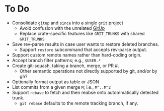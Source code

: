 # To Do

* Consolidate `gitup` and `since` into a single `grit` project
  - Avoid confusion with the unrelated [GitUp](https://github.com/git-up/GitUp)
  - Replace crate-specific features like `GRIT_TRUNKS` with shared `GRIT_TRUNKS`
* Save rev-parse results in case user wants to restore deleted branches.
  - Support `restore` subcommand that accepts rev-parse output.
* Support custom remote names rather than hard-coding origin.
* Accept branch filter patterns; e.g., `$USER.*`
* Create git-squash, taking a branch, merge, or PR #.
  - Other semantic operations not directly supported by git, and/or by gh?
* Optionally format output as table or JSON
* List commits from a given merge `M`; i.e., `M^..M^2`
* Support `rebase` to fetch and then reabse onto autommatically detected trunk.
  - `git rebase` defaults to the remote tracking branch, if any.
